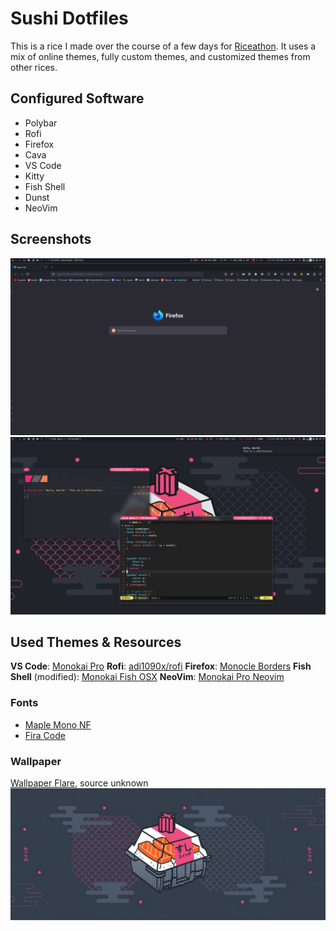 # Sushi Dotfiles

This is a rice I made over the course of a few days for [Riceathon](https://riceathon.hackclub.com). It uses a mix of online themes, fully custom themes, and customized themes from other rices.

## Configured Software

- Polybar
- Rofi
- Firefox
- Cava
- VS Code
- Kitty
- Fish Shell
- Dunst
- NeoVim

## Screenshots

![Rice Screenshot 1](https://raw.githubusercontent.com/gusruben/sushi-rice/main/screenshot.png)
![Rice Screenshot 2](https://raw.githubusercontent.com/gusruben/sushi-rice/main/screenshot2.png)

## Used Themes & Resources

**VS Code**: [Monokai Pro](https://marketplace.visualstudio.com/items?itemName=monokai.theme-monokai-pro-vscode)
**Rofi**: [adi1090x/rofi](https://github.com/adi1090x/rofi)
**Firefox**: [Monocle Borders](https://addons.mozilla.org/en-US/firefox/addon/monocle-borders/)
**Fish Shell** (modified): [Monokai Fish OSX](https://github.com/benmarten/Monokai_Fish_OSX/)
**NeoVim**: [Monokai Pro Neovim](https://github.com/loctvl842/monokai-pro.nvim)

### Fonts

- [Maple Mono NF](https://github.com/subframe7536/Maple-font)
- [Fira Code](https://github.com/tonsky/FiraCode)

### Wallpaper

[Wallpaper Flare](https://www.wallpaperflare.com/switch-switches-artwork-sushi-keyboard-switch-stem-mechanical-keyboard-wallpaper-ybryx), source unknown
![Wallpaper](https://raw.githubusercontent.com/gusruben/sushi-rice/main/wallpaper.jpg)